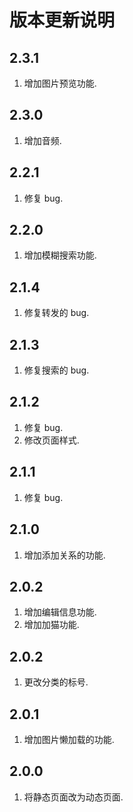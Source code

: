 # 版本更新说明

## 2.3.1

1. 增加图片预览功能.

## 2.3.0

1. 增加音频.

## 2.2.1

1. 修复 bug.

## 2.2.0

1. 增加模糊搜索功能.

## 2.1.4

1. 修复转发的 bug.

## 2.1.3

1. 修复搜索的 bug.

## 2.1.2

1. 修复 bug.
2. 修改页面样式.

## 2.1.1

1. 修复 bug.

## 2.1.0

1. 增加添加关系的功能.

## 2.0.2

1. 增加编辑信息功能.
2. 增加加猫功能.

## 2.0.2

1. 更改分类的标号.

## 2.0.1

1. 增加图片懒加载的功能.

## 2.0.0

1. 将静态页面改为动态页面.
